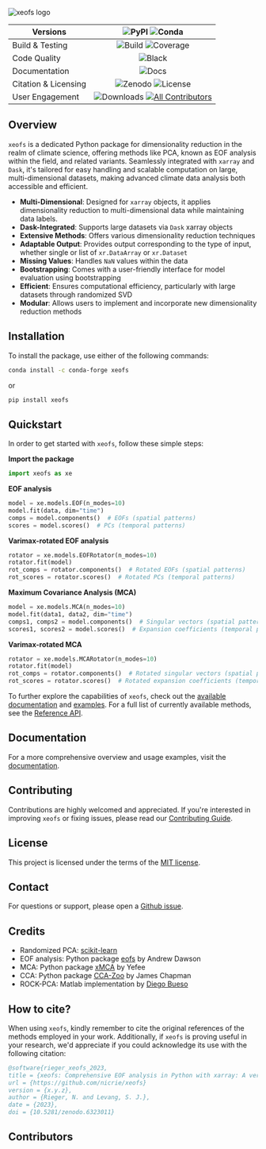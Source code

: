 ![xeofs logo](docs/logos/xeofs_logo.png)

| Versions                   | ![PyPI](https://img.shields.io/pypi/v/xeofs) ![Conda](https://img.shields.io/conda/vn/conda-forge/xeofs) |
|----------------------------|:---------------------------------------------------------------------------------------------:|
| Build & Testing            | ![Build](https://img.shields.io/github/actions/workflow/status/nicrie/xeofs/ci.yml?branch=main) ![Coverage](https://codecov.io/gh/nicrie/xeofs/branch/main/graph/badge.svg?token=8040ZDH6U7) |
| Code Quality               | ![Black](https://img.shields.io/badge/code%20style-black-000000.svg)                           |
| Documentation              | ![Docs](https://readthedocs.org/projects/xeofs/badge/?version=latest)                          |
| Citation & Licensing       | ![Zenodo](https://zenodo.org/badge/DOI/10.5281/zenodo.6323012.svg) ![License](https://img.shields.io/pypi/l/xeofs) |
| User Engagement            | ![Downloads](https://img.shields.io/pypi/dw/xeofs) [![All Contributors](https://img.shields.io/github/all-contributors/nicrie/xeofs?color=ee8449&style=flat-square)](#contributors)                                            |

## Overview

`xeofs` is a dedicated Python package for dimensionality reduction in the realm of climate science, offering methods like PCA, known as EOF analysis within the field, and related variants. Seamlessly integrated with `xarray` and `Dask`, it's tailored for easy handling and scalable computation on large, multi-dimensional datasets, making advanced climate data analysis both accessible and efficient.

- **Multi-Dimensional**: Designed for `xarray` objects, it applies dimensionality reduction to multi-dimensional data while maintaining data labels.
- **Dask-Integrated**: Supports large datasets via `Dask` xarray objects
- **Extensive Methods**: Offers various dimensionality reduction techniques
- **Adaptable Output**: Provides output corresponding to the type of input, whether single or list of `xr.DataArray` or `xr.Dataset`
- **Missing Values**: Handles `NaN` values within the data
- **Bootstrapping**: Comes with a user-friendly interface for model evaluation using bootstrapping
- **Efficient**: Ensures computational efficiency, particularly with large datasets through randomized SVD
- **Modular**: Allows users to implement and incorporate new dimensionality reduction methods

## Installation

To install the package, use either of the following commands:

```bash
conda install -c conda-forge xeofs
```

or

```bash
pip install xeofs
```

## Quickstart

In order to get started with `xeofs`, follow these simple steps:

**Import the package**
    
```python
import xeofs as xe
```

**EOF analysis**

```python
model = xe.models.EOF(n_modes=10)
model.fit(data, dim="time")
comps = model.components()  # EOFs (spatial patterns)
scores = model.scores()  # PCs (temporal patterns)
```

**Varimax-rotated EOF analysis**

```python
rotator = xe.models.EOFRotator(n_modes=10)
rotator.fit(model)
rot_comps = rotator.components()  # Rotated EOFs (spatial patterns)
rot_scores = rotator.scores()  # Rotated PCs (temporal patterns)
```

**Maximum Covariance Analysis (MCA)**

```python
model = xe.models.MCA(n_modes=10)
model.fit(data1, data2, dim="time")
comps1, comps2 = model.components()  # Singular vectors (spatial patterns)
scores1, scores2 = model.scores()  # Expansion coefficients (temporal patterns)
```

**Varimax-rotated MCA**

```python
rotator = xe.models.MCARotator(n_modes=10)
rotator.fit(model)
rot_comps = rotator.components()  # Rotated singular vectors (spatial patterns)
rot_scores = rotator.scores()  # Rotated expansion coefficients (temporal patterns)
```

To further explore the capabilities of `xeofs`, check out the [available documentation](https://xeofs.readthedocs.io/en/latest/) and [examples](https://xeofs.readthedocs.io/en/latest/auto_examples/index.html).
For a full list of currently available methods, see the [Reference API](https://xeofs.readthedocs.io/en/latest/api.html).

## Documentation

For a more comprehensive overview and usage examples, visit the [documentation](https://xeofs.readthedocs.io/en/latest/).

## Contributing

Contributions are highly welcomed and appreciated. If you're interested in improving `xeofs` or fixing issues, please read our [Contributing Guide](https://xeofs.readthedocs.io/en/latest/overview_3_contributing.html).

## License

This project is licensed under the terms of the [MIT license](https://github.com/nicrie/xeofs/blob/main/LICENSE).

## Contact

For questions or support, please open a [Github issue](https://github.com/nicrie/xeofs/issues).

## Credits

- Randomized PCA: [scikit-learn](https://scikit-learn.org/stable/)
- EOF analysis: Python package [eofs](https://github.com/ajdawson/eofs) by Andrew Dawson
- MCA: Python package [xMCA](https://github.com/Yefee/xMCA) by Yefee
- CCA: Python package [CCA-Zoo](https://github.com/jameschapman19/cca_zoo) by James Chapman
- ROCK-PCA: Matlab implementation by [Diego Bueso](https://github.com/DiegoBueso/ROCK-PCA)

## How to cite?

When using `xeofs`, kindly remember to cite the original references of the methods employed in your work. Additionally, if `xeofs` is proving useful in your research, we'd appreciate if you could acknowledge its use with the following citation:

```bibtex
@software{rieger_xeofs_2023,
title = {xeofs: Comprehensive EOF analysis in Python with xarray: A versatile, multidimensional, and scalable tool for advanced climate data analysis},
url = {https://github.com/nicrie/xeofs}
version = {x.y.z},
author = {Rieger, N. and Levang, S. J.},
date = {2023},
doi = {10.5281/zenodo.6323011}
```

## Contributors

<!-- ALL-CONTRIBUTORS-LIST:START - Do not remove or modify this section -->
<!-- prettier-ignore-start -->
<!-- markdownlint-disable -->

<!-- markdownlint-restore -->
<!-- prettier-ignore-end -->

<!-- ALL-CONTRIBUTORS-LIST:END -->
